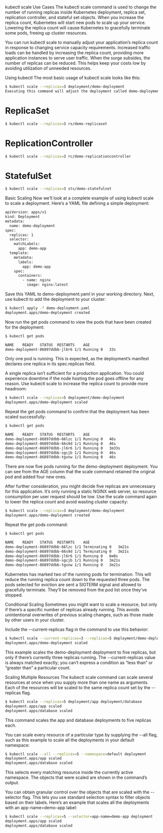 kubectl scale Use Cases
The kubectl scale command is used to change the number of running replicas inside Kubernetes deployment, replica set, replication controller, and stateful set objects. When you increase the replica count, Kubernetes will start new pods to scale up your service. Lowering the replica count will cause Kubernetes to gracefully terminate some pods, freeing up cluster resources.

You can run kubectl scale to manually adjust your application’s replica count in response to changing service capacity requirements. Increased traffic loads can be handled by increasing the replica count, providing more application instances to serve user traffic. When the surge subsides, the number of replicas can be reduced. This helps keep your costs low by avoiding utilization of unneeded resources.

Using kubectl
The most basic usage of kubectl scale looks like this:

```sh
$ kubectl scale --replicas=3 deployment/demo-deployment
Executing this command will adjust the deployment called demo-deployment so it has three running replicas. You can target a different kind of resource by substituting its name instead of deployment:
```

# ReplicaSet
```sh
$ kubectl scale --replicas=3 rs/demo-replicaset
```

# ReplicationController
```sh
$ kubectl scale --replicas=3 rc/demo-replicationcontroller
```

# StatefulSet
```sh
$ kubectl scale --replicas=3 sts/demo-statefulset
```
Basic Scaling
Now we’ll look at a complete example of using kubectl scale to scale a deployment. Here’s a YAML file defining a simple deployment:

```sh
apiVersion: apps/v1
kind: Deployment
metadata:
  name: demo-deployment
spec:
  replicas: 1
  selector:
    matchLabels:
      app: demo-app
  template:
    metadata:
      labels:
        app: demo-app
    spec:
      containers:
        - name: nginx
          image: nginx:latest

```
Save this YAML to demo-deployment.yaml in your working directory. Next, use kubectl to add the deployment to your cluster:

```sh
$ kubectl apply -f demo-deployment.yaml
deployment.apps/demo-deployment created
```
Now run the get pods command to view the pods that have been created for the deployment:
```sh
$ kubectl get pods

NAME	READY	STATUS	RESTARTS	AGE
demo-deployment-86897ddbb-jl6r6	1/1	Running	0	33s
```
Only one pod is running. This is expected, as the deployment’s manifest declares one replica in its spec.replicas field.

A single replica isn’t sufficient for a production application. You could experience downtime if the node hosting the pod goes offline for any reason. Use kubectl scale to increase the replica count to provide more headroom:

```sh
$ kubectl scale --replicas=5 deployment/demo-deployment
deployment.apps/demo-deployment scaled
```
Repeat the get pods command to confirm that the deployment has been scaled successfully:
```sh
$ kubectl get pods

NAME	READY	STATUS	RESTARTS	AGE
demo-deployment-86897ddbb-66lzc	1/1	Running	0	46s
demo-deployment-86897ddbb-66s9d	1/1	Running	0	46s
demo-deployment-86897ddbb-jl6r6	1/1	Running	0	3m33s
demo-deployment-86897ddbb-sgcjb	1/1	Running	0	46s
demo-deployment-86897ddbb-tgvnw	1/1	Running	0	46s
```
There are now five pods running for the demo-deployment deployment. You can see from the AGE column that the scale command retained the original pod and added four new ones.

After further consideration, you might decide five replicas are unnecessary for this application. It’s only running a static NGINX web server, so resource consumption per user request should be low. Use the scale command again to lower the replica count and avoid wasting cluster capacity:

```sh
$ kubectl scale --replicas=3 deployment/demo-deployment
deployment.apps/demo-deployment created
```
Repeat the get pods command:
```sh
$ kubectl get pods

NAME	READY	STATUS	RESTARTS	AGE
demo-deployment-86897ddbb-66lzc	1/1	Terminating	0	3m21s
demo-deployment-86897ddbb-66s9d	1/1	Terminating	0	3m21s
demo-deployment-86897ddbb-jl6r6	1/1	Running	0	6m8s
demo-deployment-86897ddbb-sgcjb	1/1	Running	0	3m21s
demo-deployment-86897ddbb-tgvnw	1/1	Running	0	3m21s
```
Kubernetes has marked two of the running pods for termination. This will reduce the running replica count down to the requested three pods. The pods selected for eviction are sent a SIGTERM signal and allowed to gracefully terminate. They’ll be removed from the pod list once they’ve stopped.

Conditional Scaling
Sometimes you might want to scale a resource, but only if there’s a specific number of replicas already running. This avoids unintentional overwrites of previous scaling changes, such as those made by other users in your cluster.

Include the --current-replicas flag in the command to use this behavior:

```sh
$ kubectl scale --current-replicas=3 --replicas=5 deployment/demo-deployment
deployment.apps/demo-deployment scaled
```
This example scales the demo-deployment deployment to five replicas, but only if there’s currently three replicas running. The --current-replicas value is always matched exactly; you can’t express a condition as “less than” or “greater than” a particular count.

Scaling Multiple Resources
The kubectl scale command can scale several resources at once when you supply more than one name as arguments. Each of the resources will be scaled to the same replica count set by the --replicas flag.

```sh 
$ kubectl scale --replicas=5 deployment/app deployment/database
deployment.apps/app scaled
deployment.apps/database scaled
```
This command scales the app and database deployments to five replicas each.

You can scale every resource of a particular type by supplying the --all flag, such as this example to scale all the deployments in your default namespace:

```sh
$ kubectl scale --all --replicas=5 --namespace=default deployment
deployment.apps/app scaled
deployment.apps/database scaled
```
This selects every matching resource inside the currently active namespace. The objects that were scaled are shown in the command’s output.

You can obtain granular control over the objects that are scaled with the --selector flag. This lets you use standard selection syntax to filter objects based on their labels. Here’s an example that scales all the deployments with an app-name=demo-app label:

```sh
$ kubectl scale --replicas=5 --selector=app-name=demo-app deployment
deployment.apps/app scaled
deployment.apps/database scaled
```
